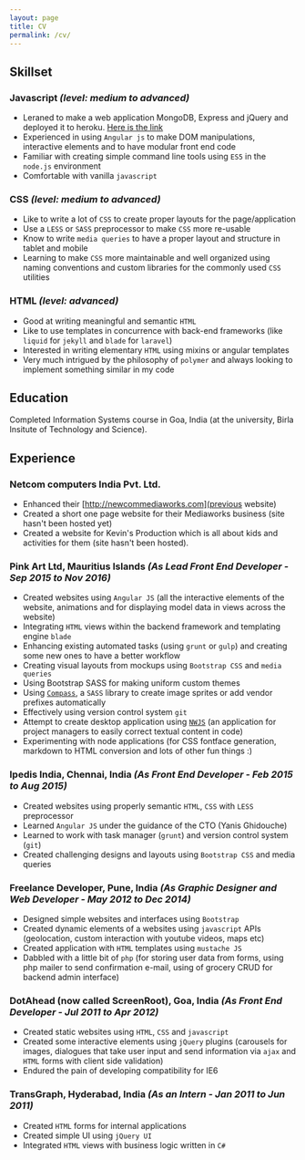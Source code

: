 ```yaml
---
layout: page
title: CV
permalink: /cv/
---
```


## Skillset

### Javascript *(level: medium to advanced)*
- Leraned to make a web application MongoDB, Express and jQuery and deployed it to heroku. [Here is the link](https://daily-checklist-app.herokuapp.com/)
- Experienced in using `Angular js` to make DOM manipulations, interactive elements and to have modular front end code
- Familiar with creating simple command line tools using `ES5` in the `node.js` environment
- Comfortable with vanilla `javascript`

### CSS *(level: medium to advanced)*

- Like to write a lot of `CSS` to create proper layouts for the page/application
- Use a `LESS` or `SASS` preprocessor to make `CSS` more re-usable
- Know to write `media queries` to have a proper layout and structure in tablet and mobile
- Learning to make `CSS` more maintainable and well organized using naming conventions and custom libraries for the commonly used `CSS` utilities

### HTML *(level: advanced)*

- Good at writing meaningful and semantic `HTML`
- Like to use templates in concurrence with back-end frameworks (like `liquid` for `jekyll` and `blade` for `laravel`)
- Interested in writing elementary `HTML` using mixins or angular templates
- Very much intrigued by the philosophy of `polymer` and always looking to implement something similar in my code

## Education

Completed Information Systems course in Goa, India (at the university, Birla Insitute of Technology and Science).

## Experience

### Netcom computers India Pvt. Ltd.
- Enhanced their [http://newcommediaworks.com](previous website)
- Created a short one page website for their Mediaworks business (site hasn't been hosted yet)
- Created a website for Kevin's Production which is all about kids and activities for them (site hasn't been hosted).

### Pink Art Ltd, Mauritius Islands *(As Lead Front End Developer - Sep 2015 to Nov 2016)*
- Created websites using `Angular JS`  (all the interactive elements of the website, animations and for displaying model data in views across the website)
- Integrating `HTML` views within the backend framework and templating engine `blade`
- Enhancing existing automated tasks (using `grunt` or `gulp`) and creating some new ones to have a better work­flow
- Creating visual layouts from mockups using `Bootstrap CSS`  and `media queries`
- Using Bootstrap SASS for making uniform custom themes
- Using [`Compass`](http://compass-style.org/), a `SASS` library to create image sprites or add vendor prefixes automatically
- Effectively using version control system `git`
- Attempt to create desktop application using [`NWJS`](https://nwjs.io/) (an application for project managers to easily correct textual content in code)
- Experimenting with node applications (for CSS
fontface generation, markdown to HTML conversion and lots of other fun things :)

### Ipedis India, Chennai, India *(As Front End Developer - Feb 2015 to Aug 2015)*
- Created websites using properly semantic `HTML`, `CSS` with `LESS` preprocessor
- Learned `Angular JS` under the guidance of the CTO (Yanis Ghidouche)
- Learned to work with task manager (`grunt`) and version control system (`git`)
- Created challenging designs and layouts using `Bootstrap CSS` and media queries

### Freelance Developer, Pune, India *(As Graphic Designer and Web Developer - May 2012 to Dec 2014)*
- Designed simple websites and interfaces using `Bootstrap`
- Created dynamic elements of a websites using `javascript` APIs (geolocation, custom interaction with youtube videos, maps etc)
- Created application with `HTML` templates using `mustache JS`
- Dabbled with a little bit of `php` (for storing user data from forms, using php mailer to send confirmation e-mail, using of grocery CRUD for backend admin interface)

### DotAhead (now called ScreenRoot), Goa, India *(As Front End Developer - Jul 2011 to Apr 2012)*
- Created static websites using `HTML`, `CSS` and `javascript`
- Created some interactive elements using `jQuery` plugins (carousels for images, dialogues that take user input and send information via `ajax` and `HTML` forms with client side validation)
- Endured the pain of developing compatibility for IE6

### TransGraph, Hyderabad, India *(As an Intern - Jan 2011 to Jun 2011)*
- Created `HTML` forms for internal applications
- Created simple UI using `jQuery UI`
- Integrated `HTML` views with business logic written in `C#`
